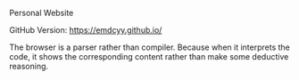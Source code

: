 Personal Website

GitHub Version: https://emdcyy.github.io/

The browser is a parser rather than compiler. Because when it interprets the code, it shows the corresponding content rather than make some deductive reasoning. 
